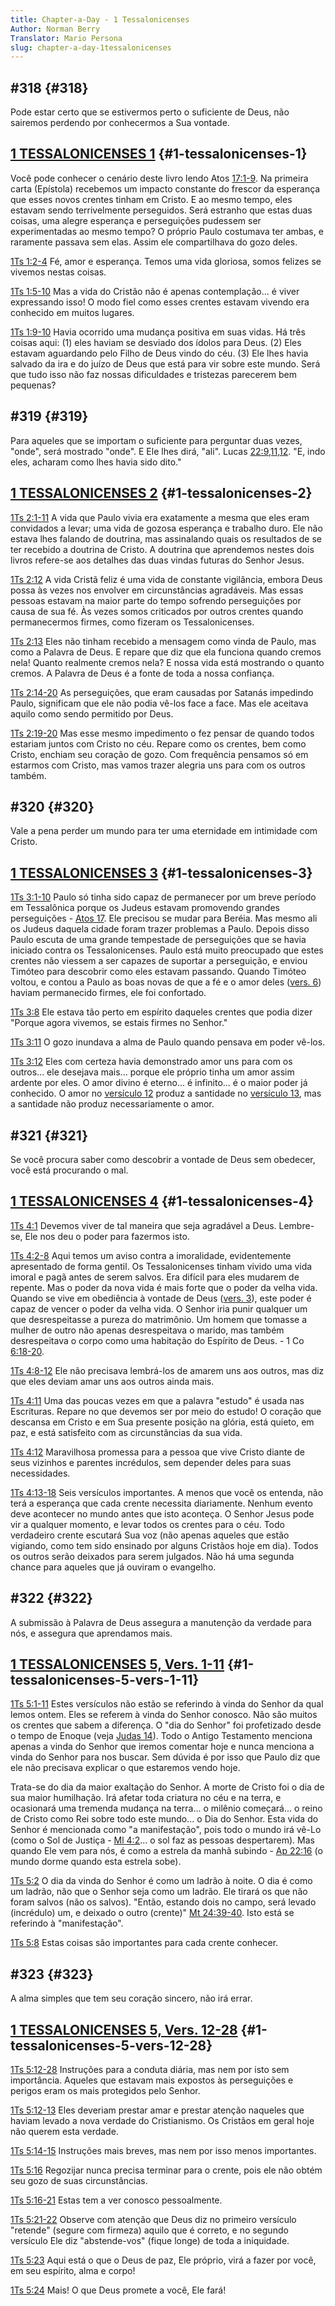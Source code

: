 ```yaml
---
title: Chapter-a-Day - 1 Tessalonicenses
Author: Norman Berry
Translator: Mario Persona
slug: chapter-a-day-1tessalonicenses
---
```


## #318 {#318}

Pode estar certo que se estivermos perto o suficiente de Deus, não sairemos perdendo por conhecermos a Sua vontade.

## [1 TESSALONICENSES 1](http://mysword.info/b?r=1Th_1) {#1-tessalonicenses-1}

Você pode conhecer o cenário deste livro lendo Atos [17:1-9](https://mysword.info/b?r=Act_17:1-9). Na primeira carta (Epístola) recebemos um impacto constante do frescor da esperança que esses novos crentes tinham em Cristo. E ao mesmo tempo, eles estavam sendo terrivelmente perseguidos. Será estranho que estas duas coisas, uma alegre esperança e perseguições pudessem ser experimentadas ao mesmo tempo? O próprio Paulo costumava ter ambas, e raramente passava sem elas. Assim ele compartilhava do gozo deles.

[1Ts 1:2-4](http://mysword.info/b?r=1Th_1:2-4) Fé, amor e esperança. Temos uma vida gloriosa, somos felizes se vivemos nestas coisas.

[1Ts 1:5-10](http://mysword.info/b?r=1Th_1:5-10) Mas a vida do Cristão não é apenas contemplação... é viver expressando isso! O modo fiel como esses crentes estavam vivendo era conhecido em muitos lugares.

[1Ts 1:9-10](http://mysword.info/b?r=1Th_1:9-10) Havia ocorrido uma mudança positiva em suas vidas. Há três coisas aqui: (1) eles haviam se desviado dos ídolos para Deus. (2) Eles estavam aguardando pelo Filho de Deus vindo do céu. (3) Ele lhes havia salvado da ira e do juízo de Deus que está para vir sobre este mundo. Será que tudo isso não faz nossas dificuldades e tristezas parecerem bem pequenas?

## #319 {#319}

Para aqueles que se importam o suficiente para perguntar duas vezes, &quot;onde&quot;, será mostrado &quot;onde&quot;. E Ele lhes dirá, &quot;ali&quot;. Lucas [22:9,11,12](https://mysword.info/b?r=Luk_22:9,11,12). &quot;E, indo eles, acharam como lhes havia sido dito.&quot;

## [1 TESSALONICENSES 2](http://mysword.info/b?r=1Th_2) {#1-tessalonicenses-2}

[1Ts 2:1-11](http://mysword.info/b?r=1Th_2:1-11) A vida que Paulo vivia era exatamente a mesma que eles eram convidados a levar; uma vida de gozosa esperança e trabalho duro. Ele não estava lhes falando de doutrina, mas assinalando quais os resultados de se ter recebido a doutrina de Cristo. A doutrina que aprendemos nestes dois livros refere-se aos detalhes das duas vindas futuras do Senhor Jesus.

[1Ts 2:12](http://mysword.info/b?r=1Th_2:12) A vida Cristã feliz é uma vida de constante vigilância, embora Deus possa às vezes nos envolver em circunstâncias agradáveis. Mas essas pessoas estavam na maior parte do tempo sofrendo perseguições por causa de sua fé. Às vezes somos criticados por outros crentes quando permanecermos firmes, como fizeram os Tessalonicenses.

[1Ts 2:13](http://mysword.info/b?r=1Th_2:13) Eles não tinham recebido a mensagem como vinda de Paulo, mas como a Palavra de Deus. E repare que diz que ela funciona quando cremos nela! Quanto realmente cremos nela? E nossa vida está mostrando o quanto cremos. A Palavra de Deus é a fonte de toda a nossa confiança.

[1Ts 2:14-20](http://mysword.info/b?r=1Th_2:14-20) As perseguições, que eram causadas por Satanás impedindo Paulo, significam que ele não podia vê-los face a face. Mas ele aceitava aquilo como sendo permitido por Deus.

[1Ts 2:19-20](http://mysword.info/b?r=1Th_2:19-20) Mas esse mesmo impedimento o fez pensar de quando todos estariam juntos com Cristo no céu. Repare como os crentes, bem como Cristo, enchiam seu coração de gozo. Com frequência pensamos só em estarmos com Cristo, mas vamos trazer alegria uns para com os outros também.

## #320 {#320}

Vale a pena perder um mundo para ter uma eternidade em intimidade com Cristo.

## [1 TESSALONICENSES 3](http://mysword.info/b?r=1Th_3) {#1-tessalonicenses-3}

[1Ts 3:1-10](http://mysword.info/b?r=1Th_3:1-10) Paulo só tinha sido capaz de permanecer por um breve período em Tessalônica porque os Judeus estavam promovendo grandes perseguições - [Atos 17](https://mysword.info/b?r=Act_17). Ele precisou se mudar para Beréia. Mas mesmo ali os Judeus daquela cidade foram trazer problemas a Paulo. Depois disso Paulo escuta de uma grande tempestade de perseguições que se havia iniciado contra os Tessalonicenses. Paulo está muito preocupado que estes crentes não viessem a ser capazes de suportar a perseguição, e enviou Timóteo para descobrir como eles estavam passando. Quando Timóteo voltou, e contou a Paulo as boas novas de que a fé e o amor deles ([vers. 6](https://mysword.info/b?r=1Th_3:6)) haviam permanecido firmes, ele foi confortado.

[1Ts 3:8](http://mysword.info/b?r=1Th_3:8) Ele estava tão perto em espírito daqueles crentes que podia dizer &quot;Porque agora vivemos, se estais firmes no Senhor.&quot;

[1Ts 3:11](http://mysword.info/b?r=1Th_3:11) O gozo inundava a alma de Paulo quando pensava em poder vê-los.

[1Ts 3:12](http://mysword.info/b?r=1Th_3:12) Eles com certeza havia demonstrado amor uns para com os outros... ele desejava mais... porque ele próprio tinha um amor assim ardente por eles. O amor divino é eterno... é infinito... é o maior poder já conhecido. O amor no [versículo 12](https://mysword.info/b?r=1Th_3:12) produz a santidade no [versículo 13](https://mysword.info/b?r=1Th_3:13), mas a santidade não produz necessariamente o amor.

## #321 {#321}

Se você procura saber como descobrir a vontade de Deus sem obedecer, você está procurando o mal.

## [1 TESSALONICENSES 4](http://mysword.info/b?r=1Th_4) {#1-tessalonicenses-4}

[1Ts 4:1](http://mysword.info/b?r=1Th_4:1) Devemos viver de tal maneira que seja agradável a Deus. Lembre-se, Ele nos deu o poder para fazermos isto.

[1Ts 4:2-8](http://mysword.info/b?r=1Th_4:2-8) Aqui temos um aviso contra a imoralidade, evidentemente apresentado de forma gentil. Os Tessalonicenses tinham vivido uma vida imoral e pagã antes de serem salvos. Era difícil para eles mudarem de repente. Mas o poder da nova vida é mais forte que o poder da velha vida. Quando se vive em obediência à vontade de Deus ([vers. 3](https://mysword.info/b?r=1Th_4:3)), este poder é capaz de vencer o poder da velha vida. O Senhor iria punir qualquer um que desrespeitasse a pureza do matrimônio. Um homem que tomasse a mulher de outro não apenas desrespeitava o marido, mas também desrespeitava o corpo como uma habitação do Espírito de Deus. - 1 Co [6:18-20](http://mysword.info/b?r=1Co_6:18-20).

[1Ts 4:8-12](http://mysword.info/b?r=1Th_4:8-12) Ele não precisava lembrá-los de amarem uns aos outros, mas diz que eles deviam amar uns aos outros ainda mais.

[1Ts 4:11](http://mysword.info/b?r=1Th_4:11) Uma das poucas vezes em que a palavra &quot;estudo&quot; é usada nas Escrituras. Repare no que devemos ser por meio do estudo! O coração que descansa em Cristo e em Sua presente posição na glória, está quieto, em paz, e está satisfeito com as circunstâncias da sua vida.

[1Ts 4:12](http://mysword.info/b?r=1Th_4:12) Maravilhosa promessa para a pessoa que vive Cristo diante de seus vizinhos e parentes incrédulos, sem depender deles para suas necessidades.

[1Ts 4:13-18](http://mysword.info/b?r=1Th_4:13-18) Seis versículos importantes. A menos que você os entenda, não terá a esperança que cada crente necessita diariamente. Nenhum evento deve acontecer no mundo antes que isto aconteça. O Senhor Jesus pode vir a qualquer momento, e levar todos os crentes para o céu. Todo verdadeiro crente escutará Sua voz (não apenas aqueles que estão vigiando, como tem sido ensinado por alguns Cristãos hoje em dia). Todos os outros serão deixados para serem julgados. Não há uma segunda chance para aqueles que já ouviram o evangelho.

## #322 {#322}

A submissão à Palavra de Deus assegura a manutenção da verdade para nós, e assegura que aprendamos mais.

## [1 TESSALONICENSES 5, Vers. 1-11](http://mysword.info/b?r=1Th_5:1-11) {#1-tessalonicenses-5-vers-1-11}

[1Ts 5:1-11](http://mysword.info/b?r=1Th_5:1-11) Estes versículos não estão se referindo à vinda do Senhor da qual lemos ontem. Eles se referem à vinda do Senhor conosco. Não são muitos os crentes que sabem a diferença. O &quot;dia do Senhor&quot; foi profetizado desde o tempo de Enoque (veja [Judas 14](https://mysword.info/b?r=Jud_1:14)). Todo o Antigo Testamento menciona apenas a vinda do Senhor que iremos comentar hoje e nunca menciona a vinda do Senhor para nos buscar. Sem dúvida é por isso que Paulo diz que ele não precisava explicar o que estaremos vendo hoje.

Trata-se do dia da maior exaltação do Senhor. A morte de Cristo foi o dia de sua maior humilhação. Irá afetar toda criatura no céu e na terra, e ocasionará uma tremenda mudança na terra... o milênio começará... o reino de Cristo como Rei sobre todo este mundo... o Dia do Senhor. Esta vida do Senhor é mencionada como &quot;a manifestação&quot;, pois todo o mundo irá vê-Lo (como o Sol de Justiça - [Ml 4:2](http://mysword.info/b?r=Mal_4:2)... o sol faz as pessoas despertarem). Mas quando Ele vem para nós, é como a estrela da manhã subindo - [Ap 22:16](http://mysword.info/b?r=Rev_22:16) (o mundo dorme quando esta estrela sobe).

[1Ts 5:2](http://mysword.info/b?r=1Th_5:2) O dia da vinda do Senhor é como um ladrão à noite. O dia é como um ladrão, não que o Senhor seja como um ladrão. Ele tirará os que não foram salvos (não os salvos). &quot;Então, estando dois no campo, será levado (incrédulo) um, e deixado o outro (crente)&quot; [Mt 24:39-40](http://mysword.info/b?r=Mat_24:39-40). Isto está se referindo à &quot;manifestação&quot;.

[1Ts 5:8](http://mysword.info/b?r=1Th_5:8) Estas coisas são importantes para cada crente conhecer.

## #323 {#323}

A alma simples que tem seu coração sincero, não irá errar.

## [1 TESSALONICENSES 5, Vers. 12-28](http://mysword.info/b?r=1Th_5:12-28) {#1-tessalonicenses-5-vers-12-28}

[1Ts 5:12-28](http://mysword.info/b?r=1Th_5:12-28) Instruções para a conduta diária, mas nem por isto sem importância. Aqueles que estavam mais expostos às perseguições e perigos eram os mais protegidos pelo Senhor.

[1Ts 5:12-13](http://mysword.info/b?r=1Th_5:12-13) Eles deveriam prestar amar e prestar atenção naqueles que haviam levado a nova verdade do Cristianismo. Os Cristãos em geral hoje não querem esta verdade.

[1Ts 5:14-15](http://mysword.info/b?r=1Th_5:14-15) Instruções mais breves, mas nem por isso menos importantes.

[1Ts 5:16](http://mysword.info/b?r=1Th_5:16) Regozijar nunca precisa terminar para o crente, pois ele não obtém seu gozo de suas circunstâncias.

[1Ts 5:16-21](http://mysword.info/b?r=1Th_5:16-21) Estas tem a ver conosco pessoalmente.

[1Ts 5:21-22](http://mysword.info/b?r=1Th_5:21-22) Observe com atenção que Deus diz no primeiro versículo &quot;retende&quot; (segure com firmeza) aquilo que é correto, e no segundo versículo Ele diz &quot;abstende-vos&quot; (fique longe) de toda a iniquidade.

[1Ts 5:23](http://mysword.info/b?r=1Th_5:23) Aqui está o que o Deus de paz, Ele próprio, virá a fazer por você, em seu espírito, alma e corpo!

[1Ts 5:24](http://mysword.info/b?r=1Th_5:24) Mais! O que Deus promete a você, Ele fará!